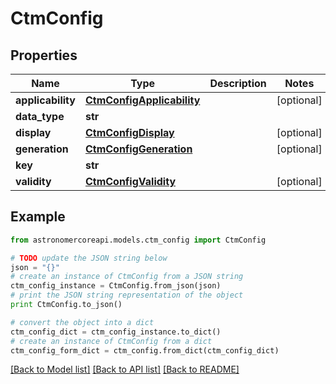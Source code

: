 # CtmConfig


## Properties
Name | Type | Description | Notes
------------ | ------------- | ------------- | -------------
**applicability** | [**CtmConfigApplicability**](CtmConfigApplicability.md) |  | [optional] 
**data_type** | **str** |  | 
**display** | [**CtmConfigDisplay**](CtmConfigDisplay.md) |  | [optional] 
**generation** | [**CtmConfigGeneration**](CtmConfigGeneration.md) |  | [optional] 
**key** | **str** |  | 
**validity** | [**CtmConfigValidity**](CtmConfigValidity.md) |  | [optional] 

## Example

```python
from astronomercoreapi.models.ctm_config import CtmConfig

# TODO update the JSON string below
json = "{}"
# create an instance of CtmConfig from a JSON string
ctm_config_instance = CtmConfig.from_json(json)
# print the JSON string representation of the object
print CtmConfig.to_json()

# convert the object into a dict
ctm_config_dict = ctm_config_instance.to_dict()
# create an instance of CtmConfig from a dict
ctm_config_form_dict = ctm_config.from_dict(ctm_config_dict)
```
[[Back to Model list]](../README.md#documentation-for-models) [[Back to API list]](../README.md#documentation-for-api-endpoints) [[Back to README]](../README.md)


